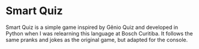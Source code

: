 # Smart Quiz

Smart Quiz is a simple game inspired by Gênio Quiz and developed in Python when I was relearning this language at Bosch Curitiba. It follows the same pranks and jokes as the original game, but adapted for the console.
